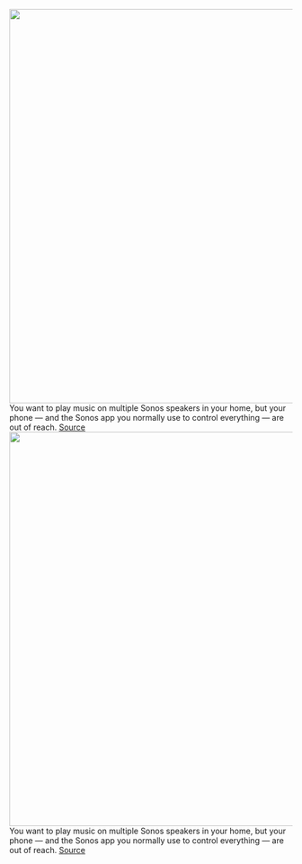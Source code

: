 <img src='https://cdn.vox-cdn.com/thumbor/wIBPy7ZlTkK6vg-WwwkjiRarAAg=/0x0:2040x1360/1200x800/filters:focal(857x517:1183x843)/cdn.vox-cdn.com/uploads/chorus_image/image/70983262/SonosShower.0.jpg' width='700px' /><br/>
You want to play music on multiple Sonos speakers in your home, but your phone — and the Sonos app you normally use to control everything — are out of reach.
<a href='https://www.theverge.com/23170997/sonos-quickly-group-speakers-how-to'> Source <a/><img src='https://cdn.vox-cdn.com/thumbor/wIBPy7ZlTkK6vg-WwwkjiRarAAg=/0x0:2040x1360/1200x800/filters:focal(857x517:1183x843)/cdn.vox-cdn.com/uploads/chorus_image/image/70983262/SonosShower.0.jpg' width='700px' /><br/>
You want to play music on multiple Sonos speakers in your home, but your phone — and the Sonos app you normally use to control everything — are out of reach.
<a href='https://www.theverge.com/23170997/sonos-quickly-group-speakers-how-to'> Source <a/>